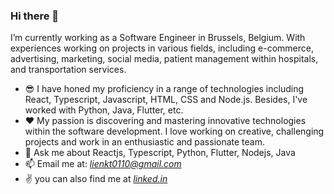 ### Hi there 👋

I’m currently working as a Software Engineer in Brussels, Belgium. With experiences working on projects in various fields, including e-commerce, advertising, marketing, social media, patient management within hospitals, and transportation services. 

- 😎 I have honed my proficiency in a range of technologies including React, Typescript, Javascript, HTML, CSS and Node.js. 
Besides, I've worked with Python, Java, Flutter, etc.
- ❤️ My passion is discovering and mastering innovative technologies within the software development. I love working on creative, challenging projects and work in an enthusiastic and passionate team. 
- 💬 Ask me about Reactjs, Typescript, Python, Flutter, Nodejs, Java
- 📫 Email me at: *lienkt0110@gmail.com*
- ✌ you can also find me at [*linked.in*](https://www.linkedin.com/in/kim-lien-b3b46a122/)
